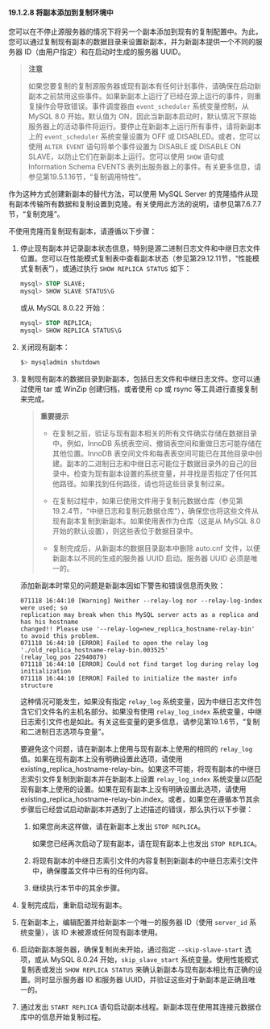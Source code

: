 #### 19.1.2.8 将副本添加到复制环境中

您可以在不停止源服务器的情况下将另一个副本添加到现有的复制配置中。为此，您可以通过复制现有副本的数据目录来设置新副本，并为新副本提供一个不同的服务器 ID（由用户指定）和在启动时生成的服务器 UUID。

> **注意**
>
> 如果您要复制的复制源服务器或现有副本有任何计划事件，请确保在启动新副本之前禁用这些事件。如果新副本上运行了已经在源上运行的事件，则重复操作会导致错误。事件调度器由 `event_scheduler` 系统变量控制，从 MySQL 8.0 开始，默认值为 ON，因此当新副本启动时，默认情况下原始服务器上的活动事件将运行。要停止在新副本上运行所有事件，请将新副本上的 `event_scheduler` 系统变量设置为 OFF 或 DISABLED。或者，您可以使用 `ALTER EVENT` 语句将单个事件设置为 DISABLE 或 DISABLE ON SLAVE，以防止它们在新副本上运行。您可以使用 `SHOW` 语句或 Information Schema EVENTS 表列出服务器上的事件。有关更多信息，请参见第19.5.1.16节，“复制调用特性”。

作为这种方式创建新副本的替代方法，可以使用 MySQL Server 的克隆插件从现有副本传输所有数据和复制设置到克隆。有关使用此方法的说明，请参见第7.6.7.7节，“复制克隆”。

不使用克隆而复制现有副本，请遵循以下步骤：

1. 停止现有副本并记录副本状态信息，特别是源二进制日志文件和中继日志文件位置。您可以在性能模式复制表中查看副本状态（参见第29.12.11节，“性能模式复制表”），或通过执行 `SHOW REPLICA STATUS` 如下：

   ```sql
   mysql> STOP SLAVE;
   mysql> SHOW SLAVE STATUS\G
   ```

   或从 MySQL 8.0.22 开始：

   ```sql
   mysql> STOP REPLICA;
   mysql> SHOW REPLICA STATUS\G
   ```

2. 关闭现有副本：

   ```sh
   $> mysqladmin shutdown
   ```

3. 复制现有副本的数据目录到新副本，包括日志文件和中继日志文件。您可以通过使用 tar 或 WinZip 创建归档，或者使用 cp 或 rsync 等工具进行直接复制来完成。

   > **重要提示**
   >
   > - 在复制之前，验证与现有副本相关的所有文件确实存储在数据目录中。例如，InnoDB 系统表空间、撤销表空间和重做日志可能存储在其他位置。InnoDB 表空间文件和每表表空间可能已在其他目录中创建。副本的二进制日志和中继日志可能位于数据目录外的自己的目录中。检查为现有副本设置的系统变量，并寻找是否指定了任何其他路径。如果找到任何路径，请也将这些目录复制过来。
   >
   > - 在复制过程中，如果已使用文件用于复制元数据仓库（参见第19.2.4节，“中继日志和复制元数据仓库”），确保您也将这些文件从现有副本复制到新副本。如果使用表作为仓库（这是从 MySQL 8.0 开始的默认设置），则这些表位于数据目录中。
   > - 复制完成后，从新副本的数据目录副本中删除 auto.cnf 文件，以便新副本以不同的生成的服务器 UUID 启动。服务器 UUID 必须是唯一的。

   添加新副本时常见的问题是新副本因如下警告和错误信息而失败：

   ```
   071118 16:44:10 [Warning] Neither --relay-log nor --relay-log-index were used; so
   replication may break when this MySQL server acts as a replica and has his hostname
   changed!! Please use '--relay-log=new_replica_hostname-relay-bin' to avoid this problem.
   071118 16:44:10 [ERROR] Failed to open the relay log './old_replica_hostname-relay-bin.003525'
   (relay_log_pos 22940879)
   071118 16:44:10 [ERROR] Could not find target log during relay log initialization
   071118 16:44:10 [ERROR] Failed to initialize the master info structure
   ```

   这种情况可能发生，如果没有指定 `relay_log` 系统变量，因为中继日志文件包含它们文件名的主机名部分。如果没有使用 `relay_log_index` 系统变量，中继日志索引文件也是如此。有关这些变量的更多信息，请参见第19.1.6节，“复制和二进制日志选项与变量”。

   要避免这个问题，请在新副本上使用与现有副本上使用的相同的 `relay_log` 值。如果在现有副本上没有明确设置此选项，请使用 existing_replica_hostname-relay-bin。如果这不可能，将现有副本的中继日志索引文件复制到新副本并在新副本上设置 `relay_log_index` 系统变量以匹配现有副本上使用的设置。如果在现有副本上没有明确设置此选项，请使用 existing_replica_hostname-relay-bin.index。或者，如果您在遵循本节其余步骤后已经尝试启动新副本并遇到了上述描述的错误，那么执行以下步骤：

   1. 如果您尚未这样做，请在新副本上发出 `STOP REPLICA`。

      如果您已经再次启动了现有副本，请在现有副本上也发出 `STOP REPLICA`。

   2. 将现有副本的中继日志索引文件的内容复制到新副本的中继日志索引文件中，确保覆盖文件中已有的任何内容。

   3. 继续执行本节中的其余步骤。

4. 复制完成后，重新启动现有副本。

5. 在新副本上，编辑配置并给新副本一个唯一的服务器 ID（使用 `server_id` 系统变量），该 ID 未被源或任何现有副本使用。

6. 启动新副本服务器，确保复制尚未开始，通过指定 `--skip-slave-start` 选项，或从 MySQL 8.0.24 开始，`skip_slave_start` 系统变量。使用性能模式复制表或发出 `SHOW REPLICA STATUS` 来确认新副本与现有副本相比有正确的设置。同时显示服务器 ID 和服务器 UUID，并验证这些对于新副本是正确且唯一的。

7. 通过发出 `START REPLICA` 语句启动副本线程。新副本现在使用其连接元数据仓库中的信息开始复制过程。